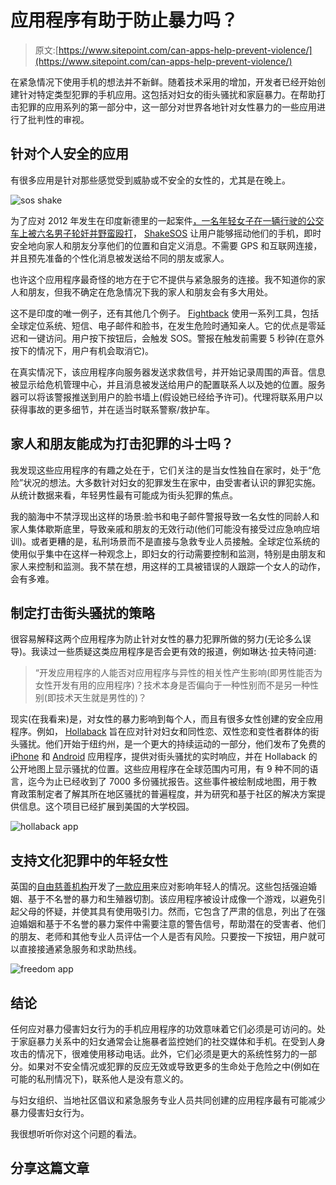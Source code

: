 # 应用程序有助于防止暴力吗？

> 原文:[https://www.sitepoint.com/can-apps-help-prevent-violence/](https://www.sitepoint.com/can-apps-help-prevent-violence/)

在紧急情况下使用手机的想法并不新鲜。随着技术采用的增加，开发者已经开始创建针对特定类型犯罪的手机应用。这包括对妇女的街头骚扰和家庭暴力。在帮助打击犯罪的应用系列的第一部分中，这一部分对世界各地针对女性暴力的一些应用进行了批判性的审视。

## 针对个人安全的应用

有很多应用是针对那些感觉受到威胁或不安全的女性的，尤其是在晚上。

![sos shake](../Images/5293c732e2b1507a5a1ae1a5436914fc.png)

为了应对 2012 年发生在印度新德里的一起案件[，一名年轻女子在一辆行驶的公交车上被六名男子轮奸并野蛮殴打](http://www.nytimes.com/2013/01/04/world/asia/murder-charges-filed-against-5-men-in-india-gang-rape.html?hp&_r=0)， [ShakeSOS](https://play.google.com/store/apps/details?id=com.mobbots.shakesos&hl=en) 让用户能够摇动他们的手机，即时安全地向家人和朋友分享他们的位置和自定义消息。不需要 GPS 和互联网连接，并且预先准备的个性化消息被发送给不同的朋友或家人。

也许这个应用程序最奇怪的地方在于它不提供与紧急服务的连接。我不知道你的家人和朋友，但我不确定在危急情况下我的家人和朋友会有多大用处。

这不是印度的唯一例子，还有其他几个例子。 [Fightback](https://itunes.apple.com/us/app/fightback/id637484936?mt=8) 使用一系列工具，包括全球定位系统、短信、电子邮件和脸书，在发生危险时通知亲人。它的优点是零延迟和一键访问。用户按下按钮后，会触发 SOS。警报在触发前需要 5 秒钟(在意外按下的情况下，用户有机会取消它)。

在真实情况下，该应用程序向服务器发送求救信号，并开始记录周围的声音。信息被显示给危机管理中心，并且消息被发送给用户的配置联系人以及她的位置。服务器可以将该警报推送到用户的脸书墙上(假设她已经给予许可)。代理将联系用户以获得事故的更多细节，并在适当时联系警察/救护车。

## 家人和朋友能成为打击犯罪的斗士吗？

我发现这些应用程序的有趣之处在于，它们关注的是当女性独自在家时，处于“危险”状况的想法。大多数针对妇女的犯罪发生在家中，由受害者认识的罪犯实施。从统计数据来看，年轻男性最有可能成为街头犯罪的焦点。

我的脑海中不禁浮现出这样的场景:脸书和电子邮件警报导致一名女性的同龄人和家人集体歇斯底里，导致亲戚和朋友的无效行动(他们可能没有接受过应急响应培训)。或者更糟的是，私刑场景而不是直接与急救专业人员接触。全球定位系统的使用似乎集中在这样一种观念上，即妇女的行动需要控制和监测，特别是由朋友和家人来控制和监测。我不禁在想，用这样的工具被错误的人跟踪一个女人的动作，会有多难。

## 制定打击街头骚扰的策略

很容易解释这两个应用程序为防止针对女性的暴力犯罪所做的努力(无论多么误导)。我读过一些质疑这类应用程序是否会更有效的报道，例如琳达·拉夫特问道:

> “开发应用程序的人能否对应用程序与异性的相关性产生影响(即男性能否为女性开发有用的应用程序)？技术本身是否偏向于一种性别而不是另一种性别(即技术天生就是男性的)？

现实(在我看来)是，对女性的暴力影响到每个人，而且有很多女性创建的安全应用程序。例如， [Hollaback](http://www.ihollaback.org/) 旨在应对针对妇女和同性恋、双性恋和变性者群体的街头骚扰。他们开始于纽约州，是一个更大的持续运动的一部分，他们发布了免费的 [iPhone](https://itunes.apple.com/us/app/hollaback/id379866261?mt=8) 和 [Android](http://www.appszoom.com/android_applications/lifestyle/hollaback_mupx.html) 应用程序，提供对街头骚扰的实时响应，并在 Hollaback 的公开地图上显示骚扰的位置。这些应用程序在全球范围内可用，有 9 种不同的语言，迄今为止已经收到了 7000 多份骚扰报告。这些事件被绘制成地图，用于教育政策制定者了解其所在地区骚扰的普遍程度，并为研究和基于社区的解决方案提供信息。这个项目已经扩展到美国的大学校园。

![hollaback app](../Images/8b95781285898d079cc4b8ba805bbdee.png)

## 支持文化犯罪中的年轻女性

英国的[自由慈善机构](http://www.freedomcharity.org.uk/)开发了[一款应用](https://play.google.com/store/apps/details?id=com.metalfrogstudios.freedom&hl=en_GB)来应对影响年轻人的情况。这些包括强迫婚姻、基于不名誉的暴力和生殖器切割。该应用程序被设计成像一个游戏，以避免引起父母的怀疑，并使其具有使用吸引力。然而，它包含了严肃的信息，列出了在强迫婚姻和基于不名誉的暴力案件中需要注意的警告信号，帮助潜在的受害者、他们的朋友、老师和其他专业人员评估一个人是否有风险。只要按一下按钮，用户就可以直接接通紧急服务和求助热线。

![freedom app](../Images/bdcc44c7fd0fdebff338687c8a5794e1.png)

## 结论

任何应对暴力侵害妇女行为的手机应用程序的功效意味着它们必须是可访问的。处于家庭暴力关系中的妇女通常会让施暴者监控她们的社交媒体和手机。在受到人身攻击的情况下，很难使用移动电话。此外，它们必须是更大的系统性努力的一部分。如果对不安全情况或犯罪的反应无效或导致更多的生命处于危险之中(例如在可能的私刑情况下)，联系他人是没有意义的。

与妇女组织、当地社区倡议和紧急服务专业人员共同创建的应用程序最有可能减少暴力侵害妇女行为。

我很想听听你对这个问题的看法。

## 分享这篇文章